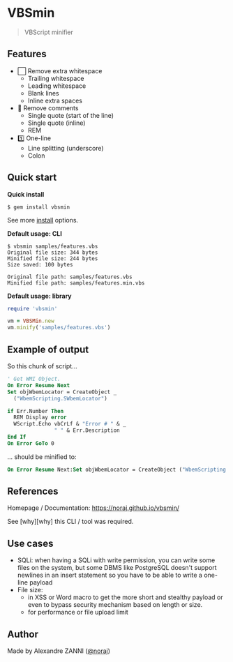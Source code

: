 # VBSmin

> VBScript minifier

## Features

- ⬜️ Remove extra whitespace
  - Trailing whitespace
  - Leading whitespace
  - Blank lines
  - Inline extra spaces
- 💬 Remove comments
  - Single quote (start of the line)
  - Single quote (inline)
  - REM
- 1️⃣ One-line
  - Line splitting (underscore)
  - Colon

## Quick start

**Quick install**

```
$ gem install vbsmin
```

See more [install](https://noraj.github.io/vbsmin/pages/install) options.

**Default usage: CLI**

```
$ vbsmin samples/features.vbs
Original file size: 344 bytes
Minified file size: 244 bytes
Size saved: 100 bytes

Original file path: samples/features.vbs
Minified file path: samples/features.min.vbs
```

**Default usage: library**

```ruby
require 'vbsmin'

vm = VBSMin.new
vm.minify('samples/features.vbs')
```

## Example of output

So this chunk of script...

```vb
' Get WMI Object.
On Error Resume Next
Set objWbemLocator = CreateObject _
  ("WbemScripting.SWbemLocator")

if Err.Number Then
  REM Display error
  WScript.Echo vbCrLf & "Error # " & _
               " " & Err.Description
End If
On Error GoTo 0	
```

... should be minified to:

```vb
On Error Resume Next:Set objWbemLocator = CreateObject ("WbemScripting.SWbemLocator"):if Err.Number Then:WScript.Echo vbCrLf & "Error # " & " " & Err.Description:End If:On Error GoTo 0
```

## References

Homepage / Documentation: https://noraj.github.io/vbsmin/

See [why][why] this CLI / tool was required.

## Use cases

- SQLi: when having a SQLi with write permission, you can write some files on
  the system, but some DBMS like PostgreSQL doesn't support newlines in an
  insert statement so you have to be able to write a one-line payload 
- File size:
  - in XSS or Word macro to get the more short and stealthy payload or even
    to bypass security mechanism based on length or size.
  - for performance or file upload limit

## Author

Made by Alexandre ZANNI ([@noraj](https://pwn.by/noraj/))
